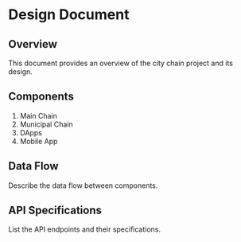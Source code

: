 # Design Document

## Overview
This document provides an overview of the city chain project and its design.

## Components
1. Main Chain
2. Municipal Chain
3. DApps
4. Mobile App

## Data Flow
Describe the data flow between components.

## API Specifications
List the API endpoints and their specifications.
